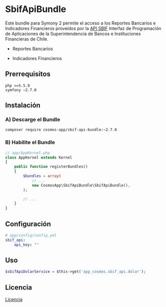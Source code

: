 SbifApiBundle
=============

Este bundle para Symony 2 permite el acceso a los Reportes Bancarios e Indicadores Financieros 
proveídos por la [API SBIF](http://api.sbif.cl) Interfaz de Programación de Aplicaciones de la 
Superintendencia de Bancos e Instituciones Financieras de Chile.

- Reportes Bancarios

- Indicadores Financieros

Prerrequisitos
--------------

    php >=5.5.9
    symfony ~2.7.0

Instalación
-----------

### A) Descarge el Bundle

    composer require cosmos-app/sbif-api-bundle:~2.7.0

### B) Habilite el Bundle

```php
// app/AppKernel.php
class AppKernel extends Kernel
{
    public function registerBundles()
    {
        $bundles = array(
            // ...
            new CosmosApp\SbifApiBundle\SbifApiBundle(),
        );

        // ...
    }
}
```

Configuración
-------------

```yaml
# app/config/config.yml
sbif_api:
    api_key: ""
```

Uso
---

```php
$sbifApiDolarService = $this->get('app_cosmos.sbif_api.dolar');
```

Licencia
--------

[Licencia](LICENSE)
